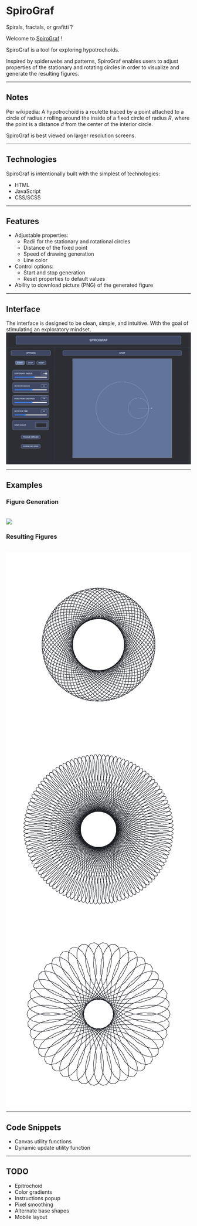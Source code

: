# SpiroGraf

Spirals, fractals, or grafitti ?

Welcome to [SpiroGraf](https://jdalal.dev/spirograf/spirograf.html "SpiroGraf Live Demo") !

SpiroGraf is a tool for exploring hypotrochoids.

Inspired by spiderwebs and patterns, SpiroGraf enables users to adjust properties of the stationary and rotating circles in order to visualize and generate the resulting figures.

***

## Notes

Per wikipedia: A hypotrochoid is a roulette traced by a point attached to a circle of radius *r* rolling around the inside of a fixed circle of radius *R*, where the point is a distance *d* from the center of the interior circle.

SpiroGraf is best viewed on larger resolution screens.
***

## Technologies

SpiroGraf is intentionally built with the simplest of technologies:

* HTML
* JavaScript
* CSS/SCSS

***

## Features

* Adjustable properties:
    * Radii for the stationary and rotational circles
    * Distance of the fixed point
    * Speed of drawing generation
    * Line color
* Control options:
    * Start and stop generation
    * Reset properties to default values
* Ability to download picture (PNG) of the generated figure

***

## Interface

The interface is designed to be clean, simple, and intuitive. With the goal of stimulating an exploratory mindset.
<br />
<img src="./assets/images/readme/spirograf_interface.png" align="center" />
<br />

***

## Examples

### Figure Generation

<br />
<img src="./assets/images/readme/spirograf_running.gif" align="center" />
<br />

### Resulting Figures

<br />
<img src="./assets/images/readme/spirograf_resultFigure1.png" align="center" />
<img src="./assets/images/readme/spirograf_resultFigure2.png" align="center" />
<img src="./assets/images/readme/spirograf_resultFigure3.png" align="center" />
<br />

***

## Code Snippets

* Canvas utility functions
* Dynamic update utility function

***

## TODO

* Epitrochoid
* Color gradients
* Instructions popup
* Pixel smoothing
* Alternate base shapes
* Mobile layout
